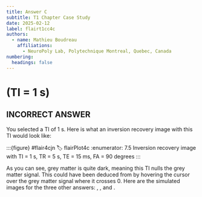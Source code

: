 ```yaml
---
title: Answer C
subtitle: T1 Chapter Case Study
date: 2025-02-12
label: flairt1cc4c
authors:
  - name: Mathieu Boudreau
    affiliations:
      - NeuroPoly Lab, Polytechnique Montreal, Quebec, Canada
numbering:
  headings: false
---
```


# (TI = 1 s)

## INCORRECT ANSWER

You selected a TI of 1 s. Here is what an inversion recovery image with this TI would look like:

:::{figure} #flair4cjn
:label: flairPlot4c
:enumerator: 7.5
Inversion recovery image with TI = 1 s, TR = 5 s, TE = 15 ms, FA = 90 degrees
:::

As you can see, grey matter is quite dark, meaning this TI nulls the grey matter signal. This could have been deduced from [](#irPlot2) by hovering the cursor over the grey matter signal where it crosses 0. Here are the simulated images for the three other answers: [](#flairPlot4a), [](#flairPlot4b), and [](#flairPlot4d).

```{embed} #zzzflairt1cc4answer
```

```{embed} #zzzflairt1cc5question
```